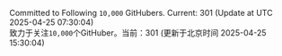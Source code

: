 Committed to Following `10,000` GitHubers. Current: <!-- FOLLOWING_COUNT -->301<!-- FOLLOWING_COUNT --> (Update at UTC <!-- LAST_UPDATED -->2025-04-25 07:30:04<!-- LAST_UPDATED -->)<br>
致力于关注`10,000`个GitHuber。当前：<!-- FOLLOWING_COUNT -->301<!-- FOLLOWING_COUNT --> (更新于北京时间 <!-- LAST_UPDATED_CST -->2025-04-25 15:30:04<!-- LAST_UPDATED_CST -->)
